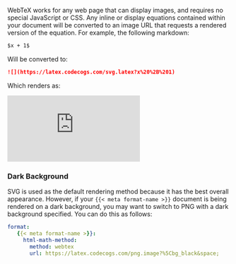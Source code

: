 


WebTeX works for any web page that can display images, and requires no special JavaScript or CSS. Any inline or display equations contained within your document will be converted to an image URL that requests a rendered version of the equation. For example, the following markdown:

``` markdown
$x + 1$
```

Will be converted to:

``` markdown
![](https://latex.codecogs.com/svg.latex?x%20%2B%201)
```

Which renders as:

![](https://latex.codecogs.com/svg.latex?x%20%2B%201)

### Dark Background

SVG is used as the default rendering method because it has the best overall appearance. However, if your `{{< meta format-name >}}` document is being rendered on a dark background, you may want to switch to PNG with a dark background specified. You can do this as follows:

``` yaml
format:
   {{< meta format-name >}}:
     html-math-method: 
       method: webtex
       url: https://latex.codecogs.com/png.image?%5Cbg_black&space;
```
